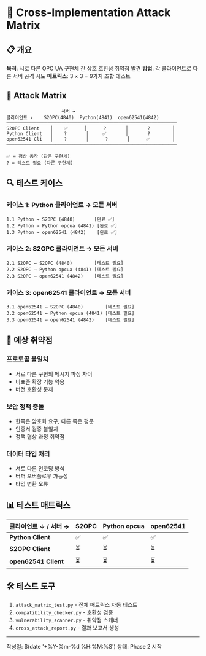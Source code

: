 # 🎯 Cross-Implementation Attack Matrix

## 📋 개요

**목적**: 서로 다른 OPC UA 구현체 간 상호 호환성 취약점 발견
**방법**: 각 클라이언트로 다른 서버 공격 시도
**매트릭스**: 3 × 3 = 9가지 조합 테스트

## 🎯 Attack Matrix

```
                    서버 →
클라이언트 ↓    S2OPC(4840)  Python(4841)  open62541(4842)
──────────────────────────────────────────────────────────────
S2OPC Client    │    ✅      │      ?       │       ?        │
Python Client   │    ?       │     ✅       │       ?        │
open62541 Cli   │    ?       │      ?       │      ✅        │
──────────────────────────────────────────────────────────────

✅ = 정상 동작 (같은 구현체)
? = 테스트 필요 (다른 구현체)
```

## 🔍 테스트 케이스

### 케이스 1: Python 클라이언트 → 모든 서버
```
1.1 Python → S2OPC (4840)       [완료 ✅]
1.2 Python → Python opcua (4841) [완료 ✅]
1.3 Python → open62541 (4842)    [완료 ✅]
```

### 케이스 2: S2OPC 클라이언트 → 모든 서버
```
2.1 S2OPC → S2OPC (4840)        [테스트 필요]
2.2 S2OPC → Python opcua (4841) [테스트 필요]
2.3 S2OPC → open62541 (4842)    [테스트 필요]
```

### 케이스 3: open62541 클라이언트 → 모든 서버
```
3.1 open62541 → S2OPC (4840)        [테스트 필요]
3.2 open62541 → Python opcua (4841) [테스트 필요]
3.3 open62541 → open62541 (4842)    [테스트 필요]
```

## 🎯 예상 취약점

### 프로토콜 불일치
- 서로 다른 구현의 메시지 파싱 차이
- 비표준 확장 기능 악용
- 버전 호환성 문제

### 보안 정책 충돌
- 한쪽은 암호화 요구, 다른 쪽은 평문
- 인증서 검증 불일치
- 정책 협상 과정 취약점

### 데이터 타입 처리
- 서로 다른 인코딩 방식
- 버퍼 오버플로우 가능성
- 타입 변환 오류

## 📊 테스트 매트릭스

| 클라이언트 ↓ / 서버 → | S2OPC | Python opcua | open62541 |
|------------------------|-------|--------------|-----------|
| **Python Client**      | ✅    | ✅           | ✅        |
| **S2OPC Client**       | ⏳    | ⏳           | ⏳        |
| **open62541 Client**   | ⏳    | ⏳           | ⏳        |

## 🛠️ 테스트 도구

1. `attack_matrix_test.py` - 전체 매트릭스 자동 테스트
2. `compatibility_checker.py` - 호환성 검증
3. `vulnerability_scanner.py` - 취약점 스캐너
4. `cross_attack_report.py` - 결과 보고서 생성

---
작성일: $(date '+%Y-%m-%d %H:%M:%S')
상태: Phase 2 시작
